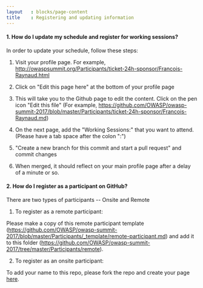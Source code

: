 ```yaml
---
layout   : blocks/page-content
title    : Registering and updating information
---
```


#### 1. How do I update my schedule and register for working sessions?
In order to update your schedule, follow these steps:

1. Visit your profile page. For example, http://owaspsummit.org/Participants/ticket-24h-sponsor/Francois-Raynaud.html

2. Click on "Edit this page here" at the bottom of your profile page

3. This will take you to the Github page to edit the content. Click on the pen icon "Edit this file"
(For example, https://github.com/OWASP/owasp-summit-2017/blob/master/Participants/ticket-24h-sponsor/Francois-Raynaud.md)

4. On the next page, add the "Working Sessions:" that you want to attend. (Please have a tab space after the colon ":")

5. "Create a new branch for this commit and start a pull request" and commit changes

6. When merged, it should reflect on your main profile page after a delay of a minute or so.


#### 2. How do I register as a participant on GitHub?

There are two types of participants -- Onsite and Remote

1. To register as a remote participant:

Please make a copy of this remote participant template (https://github.com/OWASP/owasp-summit-2017/blob/master/Participants/_template/remote-participant.md) and add it to this folder (https://github.com/OWASP/owasp-summit-2017/tree/master/Participants/remote).

2. To register as an onsite participant:

To add your name to this repo, please fork the repo and create your page [here](https://github.com/OWASP/owasp-summit-2017/tree/master/Participants).



